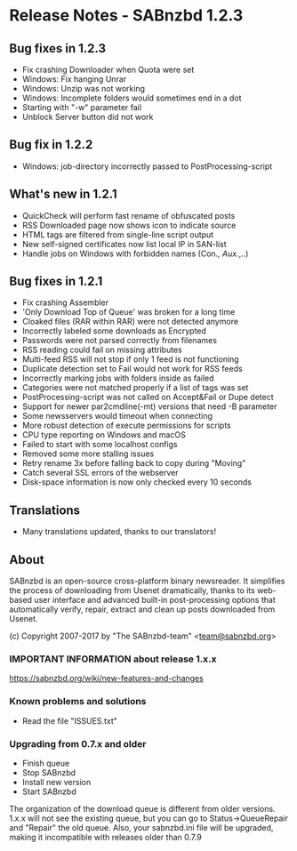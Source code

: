 Release Notes  -  SABnzbd 1.2.3
==============================================

## Bug fixes in 1.2.3
- Fix crashing Downloader when Quota were set
- Windows: Fix hanging Unrar
- Windows: Unzip was not working
- Windows: Incomplete folders would sometimes end in a dot
- Starting with "-w" parameter fail
- Unblock Server button did not work

## Bug fix in 1.2.2
- Windows: job-directory incorrectly passed to PostProcessing-script

## What's new in 1.2.1
- QuickCheck will perform fast rename of obfuscated posts
- RSS Downloaded page now shows icon to indicate source
- HTML tags are filtered from single-line script output
- New self-signed certificates now list local IP in SAN-list
- Handle jobs on Windows with forbidden names (Con.*, Aux.*,..)

## Bug fixes in 1.2.1
- Fix crashing Assembler
- 'Only Download Top of Queue' was broken for a long time
- Cloaked files (RAR within RAR) were not detected anymore
- Incorrectly labeled some downloads as Encrypted
- Passwords were not parsed correctly from filenames
- RSS reading could fail on missing attributes
- Multi-feed RSS will not stop if only 1 feed is not functioning
- Duplicate detection set to Fail would not work for RSS feeds
- Incorrectly marking jobs with folders inside as failed
- Categories were not matched properly if a list of tags was set
- PostProcessing-script was not called on Accept&Fail or Dupe detect
- Support for newer par2cmdline(-mt) versions that need -B parameter
- Some newsservers would timeout when connecting
- More robust detection of execute permissions for scripts
- CPU type reporting on Windows and macOS
- Failed to start with some localhost configs
- Removed some more stalling issues
- Retry rename 3x before falling back to copy during "Moving"
- Catch several SSL errors of the webserver
- Disk-space information is now only checked every 10 seconds

## Translations
- Many translations updated, thanks to our translators!

## About
  SABnzbd is an open-source cross-platform binary newsreader.
  It simplifies the process of downloading from Usenet dramatically,
  thanks to its web-based user interface and advanced
  built-in post-processing options that automatically verify, repair,
  extract and clean up posts downloaded from Usenet.

  (c) Copyright 2007-2017 by "The SABnzbd-team" \<team@sabnzbd.org\>

### IMPORTANT INFORMATION about release 1.x.x
<https://sabnzbd.org/wiki/new-features-and-changes>

### Known problems and solutions
- Read the file "ISSUES.txt"

### Upgrading from 0.7.x and older
- Finish queue
- Stop SABnzbd
- Install new version
- Start SABnzbd

The organization of the download queue is different from older versions.
1.x.x will not see the existing queue, but you can go to
Status->QueueRepair and "Repair" the old queue.
Also, your sabnzbd.ini file will be upgraded, making it
incompatible with releases older than 0.7.9
